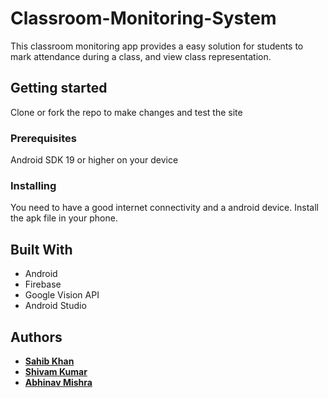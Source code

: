 # Classroom-Monitoring-System

This classroom monitoring app provides a easy solution for students to mark attendance
during a class, and view class representation.

## Getting started

Clone or fork the repo to make changes and test the site

### Prerequisites

Android SDK 19 or higher on your device

### Installing

You need to have a good internet connectivity and a android device.
Install the apk file in your phone.

## Built With

* Android
* Firebase
* Google Vision API
* Android Studio

## Authors

* **[Sahib Khan](https://github.com/sahib-khan)**
* **[Shivam Kumar](https://github.com/shivamkr143)**
* **[Abhinav Mishra](https://github.com/abmishra1)**
